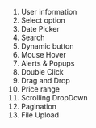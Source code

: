
1. User information 
2. Select option 
3. Date Picker
4. Search
5. Dynamic button
6. Mouse Hover
7. Alerts & Popups
8. Double Click
9. Drag and Drop
10. Price range
11. Scrolling DropDown
12. Pagination
13. File Upload 
